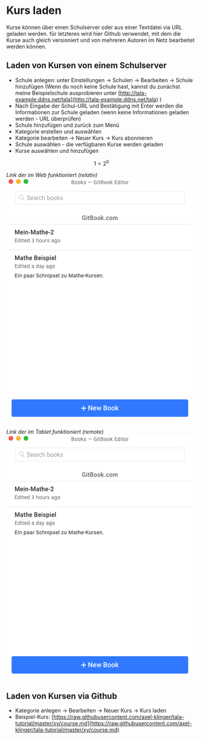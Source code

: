 # Kurs laden

Kurse können über einen Schulserver oder aus einer Textdatei via URL geladen werden. für letzteres wird hier Github verwendet, mit dem die Kurse auch gleich versioniert und von mehreren Autoren im Netz bearbeitet werden können.

## Laden von Kursen von einem Schulserver

* Schule anlegen: unter Einstellungen -&gt; Schulen -&gt; Bearbeiten -&gt; Schule hinzufügen \(Wenn du noch keine Schule hast, kannst du zunächst meine Beispielschule ausprobieren unter [http://tala-example.ddns.net/tala](http://tala-example.ddns.net/tala) \)
* Nach Eingabe der Schul-URL und Bestätigung mit Enter werden die Informationen zur Schule geladen \(wenn keine Informationen geladen werden - URL überprüfen\)
* Schule hinzufügen und zurück zum Menü
* Kategorie erstellen und auswählen
* Kategorie bearbeiten -&gt; Neuer Kurs -&gt; Kurs abonnieren
* Schule auswählen - die verfügbaren Kurse werden geladen
* Kurse auswählen und hinzufügen

$$1 = 2^0$$

*Link der im Web funktioniert (relativ)*
![Example from GitBook](/gitbook-auswahl.png)

*Link der im Tablet funktioniert (remote)*
![Example from GitBook](/gitbook-auswahl.png)


## Laden von Kursen via Github

* Kategorie anlegen -&gt; Bearbeiten -&gt; Neuer Kurs -&gt; Kurs laden
* Beispiel-Kurs: [https://raw.githubusercontent.com/axel-klinger/tala-tutorial/master/xy/course.md](https://raw.githubusercontent.com/axel-klinger/tala-tutorial/master/xy/course.md)



